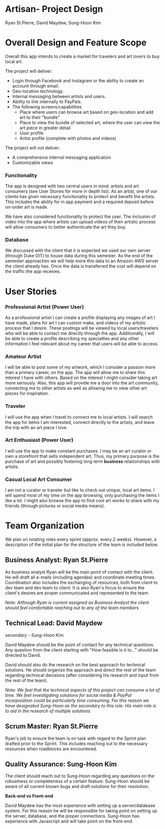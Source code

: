 # Artisan- Project Design

Ryan St.Pierre, David Maydew, Sung-Hoon Kim

# Overall Design and Feature Scope

Overall this app intends to create a market for travelers and art lovers to buy local art.

The project will deliver:
* Login through Facebook and Instagram or the ability to create an account through email.
* Geo-location technology.
* Internal messaging between artists and users.
* Ability to link internally to PayPals.
* The following screens/capabilities
  * Place where users can browse art based on geo-location and add art to their "bundle"
  * Place to view the bundle of selected art, where the user can view the art piece in greater detail
  * User profile
  * Artist profile (complete with photos and videos)

The project will not deliver:
* A comprehensive internal messaging application
* Customizable views

### Functionality

The app is designed with two central users in mind: artists and art consumers (see User Stories for more in depth list).  As an artist, one of our clients has given necessary functionality to protect and benefit the artists.  This includes the ability for in app payment and a required deposit before on-order art is made.  

We have also considered functionality to protect the user.  The inclusion of video into the app where artists can upload videos of their artistic process will allow consumers to better authenticate the art they buy.

### Database

We discussed with the client that it is expected we used our own server (through Duke OIT) to house data during this semester.  As the end of the semester approaches we will help more this data to an Amazon AWS server the client already has.  Once the data is transferred the cost will depend on the traffic the app receives.

# User Stories

### Professional Artist (Power User)

As a professional artist I can create a profile displaying any images of art I have made, plans for art I can custom make, and videos of my artistic process that I desire. These postings will be viewed by local users/travelers who will be able to contact me directly through the app. Additionally, I will be able to create a profile describing my specialties and any other information I feel relevant about my career that users will be able to access.

### Amateur Artist

I will be able to post some of my artwork, which I consider a passion more than a primary career, on the app.  The app will allow me to share this interest I have with others.  Based on the interest I might consider taking art more seriously.   Also, this app will provide me a door into the art community, connecting me to other artists as well as allowing me to view other art pieces for inspiration.

### Traveler

I will use the app when I travel to connect me to local artists.  I will search the app for items I am interested, connect directly to the artists, and leave the trip with an art piece I love.

### Art Enthusiast (Power User)

I will use the app to make constant purchases.  I may be an art curator or own a storefront that sells independent art.  Thus, my primary purpose is the purchase of art and possibly fostering long term **business** relationships with artists.

### Casual Local Art Consumer

I am not a curator or traveler but like to check out unique, local art items.  I will spend most of my time on the app browsing, only purchasing the items I like a lot.  I might also browse the app to find cool art works to share with my friends (through pictures or social media means).

# Team Organization

We plan on rotating roles every sprint (approx. every 2 weeks).  However, a description of the initial plan for the structure of the team is included below.

## Business Analyst: Ryan St.Pierre

As business analyst Ryan will be the main point of contact with the client.  He will draft all e-mails (including agendas) and coordinate meeting times.  Coordination also includes the exchanging of resources, both from client to dev team and dev team to client. It is also Ryan's focus to ensure the client's desires are proper communicated and represented to the team.  

*Note: Although Ryan is current assigned as Business Analyst the client should feel comfortable reaching out to any of the team members*

## Technical Lead: David Maydew
*secondary - Sung-Hoon Kim*

David Maydew should be the point of contact for any technical questions.  Any question from the client starting with "How feasible is it to..." should be directed to David.  

David should also do the research on the best approach for technical solutions.  He should organize the approach and direct the rest of the team regarding technical decisions (after considering his research and input from the rest of the team).

*Note: We feel that the technical aspects of this project can consume a lot of time.  We feel investigating solutions for social media & PayPal incorporation could be particularly time consuming.  For this reason we have designated Sung-Hoon as the secondary to this role.  His main role is to aid in the research of multiple solutions*

## Scrum Master: Ryan St.Pierre

Ryan's job to ensure the team is on task with regard to the Sprint plan drafted prior to the Sprint. This includes reaching out to the necessary resources when roadblocks are encountered.

## Quality Assurance: Sung-Hoon Kim

The client should reach out to Sung-Hoon regarding any questions on the robustness or completeness of a certain feature.  Sung-Hoon should be aware of all current known bugs and draft solutions for their resolution.

**Back-end vs Front-end**

David Maydew has the most experience with setting up a server/database system.  For this reason he will be responsible for taking point on setting up the server, database, and the proper connections.  Sung-Hoon has experience with Javascript and will take point on the front-end.
